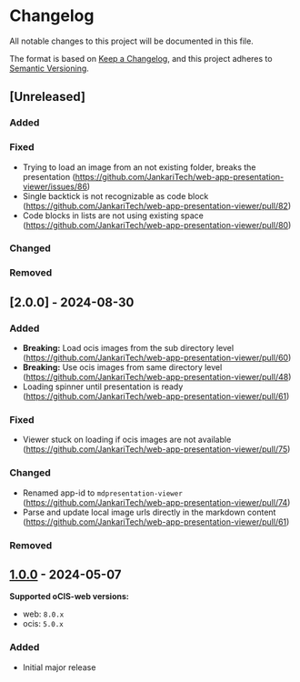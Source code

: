 # Changelog

All notable changes to this project will be documented in this file.

The format is based on [Keep a Changelog](https://keepachangelog.com/en/1.1.0/),
and this project adheres to [Semantic Versioning](https://semver.org/spec/v2.0.0.html).

## [Unreleased]

### Added

### Fixed

- Trying to load an image from an not existing folder, breaks the presentation (https://github.com/JankariTech/web-app-presentation-viewer/issues/86)
- Single backtick is not recognizable as code block (https://github.com/JankariTech/web-app-presentation-viewer/pull/82)
- Code blocks in lists are not using existing space (https://github.com/JankariTech/web-app-presentation-viewer/pull/80)

### Changed

### Removed

## [2.0.0] - 2024-08-30

### Added

- **Breaking:** Load ocis images from the sub directory level (https://github.com/JankariTech/web-app-presentation-viewer/pull/60)
- **Breaking:** Use ocis images from same directory level (https://github.com/JankariTech/web-app-presentation-viewer/pull/48)
- Loading spinner until presentation is ready (https://github.com/JankariTech/web-app-presentation-viewer/pull/61)

### Fixed

- Viewer stuck on loading if ocis images are not available (https://github.com/JankariTech/web-app-presentation-viewer/pull/75)

### Changed

- Renamed app-id to `mdpresentation-viewer` (https://github.com/JankariTech/web-app-presentation-viewer/pull/74)
- Parse and update local image urls directly in the markdown content (https://github.com/JankariTech/web-app-presentation-viewer/pull/61)

### Removed

## [1.0.0] - 2024-05-07

[1.0.0]: https://github.com/JankariTech/web-app-presentation-viewer/releases/tag/v1.0.0

**Supported oCIS-web versions:**

- web: `8.0.x`
- ocis: `5.0.x`

### Added

- Initial major release
